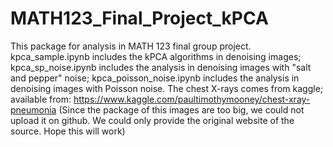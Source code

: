 # MATH123_Final_Project_kPCA

This package for analysis in MATH 123 final group project.
kpca_sample.ipynb includes the kPCA algorithms in denoising images;
kpca_sp_noise.ipynb includes the analysis in denoising images with "salt and pepper" noise;
kpca_poisson_noise.ipynb includes the analysis in denoising images with Poisson noise.
The chest X-rays comes from kaggle; available from: https://www.kaggle.com/paultimothymooney/chest-xray-pneumonia 
(Since the package of this images are too big, we could not upload it on github. We could only provide the original website of the source. Hope this will work)
